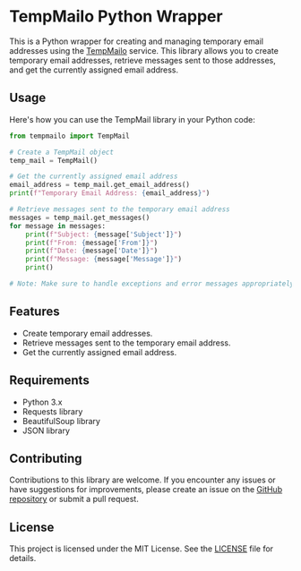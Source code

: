 # TempMailo Python Wrapper

This is a Python wrapper for creating and managing temporary email addresses using the [TempMailo](https://tempmailo.com/) service. This library allows you to create temporary email addresses, retrieve messages sent to those addresses, and get the currently assigned email address.


## Usage

Here's how you can use the TempMail library in your Python code:

```python
from tempmailo import TempMail

# Create a TempMail object
temp_mail = TempMail()

# Get the currently assigned email address
email_address = temp_mail.get_email_address()
print(f"Temporary Email Address: {email_address}")

# Retrieve messages sent to the temporary email address
messages = temp_mail.get_messages()
for message in messages:
    print(f"Subject: {message['Subject']}")
    print(f"From: {message['From']}")
    print(f"Date: {message['Date']}")
    print(f"Message: {message['Message']}")
    print()

# Note: Make sure to handle exceptions and error messages appropriately in your code.
```

## Features

- Create temporary email addresses.
- Retrieve messages sent to the temporary email address.
- Get the currently assigned email address.

## Requirements

- Python 3.x
- Requests library
- BeautifulSoup library
- JSON library

## Contributing

Contributions to this library are welcome. If you encounter any issues or have suggestions for improvements, please create an issue on the [GitHub repository](https://github.com/chandandanjo/tempmailo-wrapper-python/) or submit a pull request.

## License

This project is licensed under the MIT License. See the [LICENSE](LICENSE) file for details.
